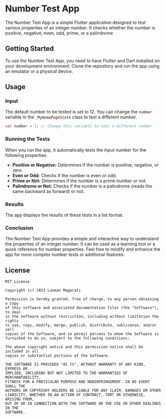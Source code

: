 # Number Test App

The Number Test App is a simple Flutter application designed to test various properties of an integer number. It checks whether the number is positive, negative, even, odd, prime, or a palindrome

## Getting Started

To use the Number Test App, you need to have Flutter and Dart installed on your development environment. Clone the repository and run the app using an emulator or a physical device.

## Usage

### Input
The default number to be tested is set to 12. You can change the `number` variable in the `_MyHomePageState` class to test a different number.

```dart
var number = 7; // Change this variable to test a different number
```
### Running the Tests
When you run the app, it automatically tests the input number for the following properties:

- **Positive or Negative:** Determines if the number is positive, negative, or zero.
- **Even or Odd:** Checks if the number is even or odd.
- **Prime or Not:** Determines if the number is a prime number or not.
- **Palindrome or Not:** Checks if the number is a palindrome (reads the same backward as forward) or not.

### Results
The app displays the results of these tests in a list format.

### Conclusion
The Number Test App provides a simple and interactive way to understand the properties of an integer number. It can be used as a learning tool or a quick reference for number properties. Feel free to modify and enhance the app for more complex number tests or additional features.

## License

```
MIT License

Copyright (c) 2023 Laxman Magarati

Permission is hereby granted, free of charge, to any person obtaining a copy
of this software and associated documentation files (the "Software"), to deal
in the Software without restriction, including without limitation the rights
to use, copy, modify, merge, publish, distribute, sublicense, and/or sell
copies of the Software, and to permit persons to whom the Software is
furnished to do so, subject to the following conditions:

The above copyright notice and this permission notice shall be included in all
copies or substantial portions of the Software.

THE SOFTWARE IS PROVIDED "AS IS", WITHOUT WARRANTY OF ANY KIND, EXPRESS OR
IMPLIED, INCLUDING BUT NOT LIMITED TO THE WARRANTIES OF MERCHANTABILITY,
FITNESS FOR A PARTICULAR PURPOSE AND NONINFRINGEMENT. IN NO EVENT SHALL THE
AUTHORS OR COPYRIGHT HOLDERS BE LIABLE FOR ANY CLAIM, DAMAGES OR OTHER
LIABILITY, WHETHER IN AN ACTION OF CONTRACT, TORT OR OTHERWISE, ARISING FROM,
OUT OF OR IN CONNECTION WITH THE SOFTWARE OR THE USE OR OTHER DEALINGS IN THE
SOFTWARE.
```
